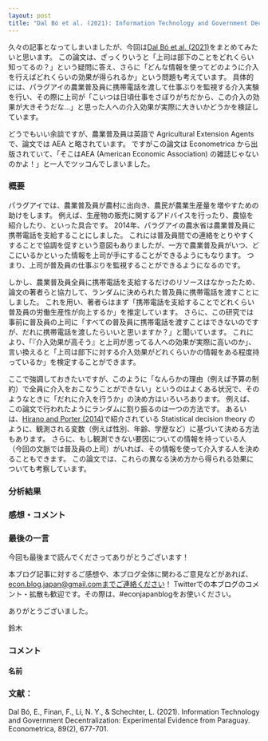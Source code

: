 ```yaml
---
layout: post
title: "Dal Bó et al. (2021): Information Technology and Government Decentralization: Experimental Evidence from Paraguay"
---
```


久々の記事となってしまいましたが、今回は[Dal Bó et al. (2021)](https://www.econometricsociety.org/publications/econometrica/2021/03/01/information-technology-and-government-decentralization)をまとめてみたいと思います。
この論文は、ざっくりいうと「上司は部下のことをどれくらい知ってるの？」という疑問に答え、さらに「どんな情報を使ってどのように介入を行えばどれくらいの効果が得られるか」という問題も考えています。
具体的には、パラグアイの農業普及員に携帯電話を渡して仕事ぶりを監視する介入実験を行い、その際に上司が「こいつは日頃仕事をさぼりがちだから、この介入の効果が大きそうだな...」と思った人への介入効果が実際に大きいかどうかを検証しています。

どうでもいい余談ですが、農業普及員は英語で Agricultural Extension Agents で、論文では AEA と略されています。
ですがこの論文は Econometrica から出版されていて、「そこはAEA (American Economic Association) の雑誌じゃないのかよ！」と一人でツッコんでしまいました。

### 概要

パラグアイでは、農業普及員が農村に出向き、農民が農業生産量を増やすための助けをします。
例えば、生産物の販売に関するアドバイスを行ったり、農協を紹介したり、といった具合です。
2014年、パラグアイの農水省は農業普及員に携帯電話を支給することにしました。
これには普及員間での連絡をとりやすくすることで協調を促すという意図もありましたが、一方で農業普及員がいつ、どこにいるかといった情報を上司が手にすることができるようにもなります。
つまり、上司が普及員の仕事ぶりを監視することができるようになるのです。

しかし、農業普及員全員に携帯電話を支給するだけのリソースはなかったため、論文の著者らと協力して、ランダムに決められた普及員に携帯電話を渡すことにしました。
これを用い、著者らはまず「携帯電話を支給することでどれくらい普及員の労働生産性が向上するか」を推定しています。
さらに、この研究では事前に普及員の上司に「すべての普及員に携帯電話を渡すことはできないのですが、だれに携帯電話を渡したらいいと思いますか？」と聞いています。
これにより、「『介入効果が高そう』と上司が思ってる人への効果が実際に高いのか」、言い換えると「上司は部下に対する介入効果がどれくらいかの情報をある程度持っているか」を検定することができます。

ここで強調しておきたいですが、このように「なんらかの理由（例えば予算の制約）で全員に介入をおこなうことができない」というのはよくある状況で、そのようなときに「だれに介入を行うか」の決め方はいろいろあります。
例えば、この論文で行われたようにランダムに割り振るのは一つの方法です。
あるいは、[Hirano and Porter (2014)](https://www.sciencedirect.com/science/article/pii/S1573441220300040)で紹介されている Statistical decision theory のように、観測される変数（例えば性別、年齢、学歴など）に基づいて決める方法もあります。
さらに、もし観測できない要因についての情報を持っている人（今回の文脈では普及員の上司）がいれば、その情報を使って介入する人を決めることもできます。
この論文では、これらの異なる決め方から得られる効果についても考察しています。

### 分析結果




### 感想・コメント



### 最後の一言

今回も最後まで読んでくださってありがとうございます！

本ブログ記事に対するご感想や、本ブログ全体に関わるご意見などがあれば、econ.blog.japan@gmail.comまでご連絡ください！
Twitterでの本ブログのコメント・拡散も歓迎です。その際は、#econjapanblogをお使いください。

ありがとうございました。

鈴木

### **コメント**

#### 名前

### **文献：**

Dal Bó, E., Finan, F., Li, N. Y., & Schechter, L. (2021). Information Technology and Government Decentralization: Experimental Evidence from Paraguay. Econometrica, 89(2), 677-701.